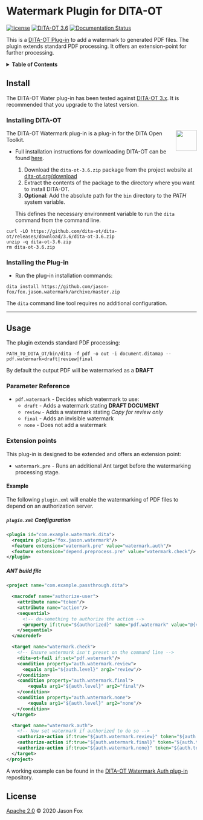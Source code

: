 # Watermark Plugin for DITA-OT

[![license](https://img.shields.io/github/license/jason-fox/fox.jason.watermark.svg)](http://www.apache.org/licenses/LICENSE-2.0)
[![DITA-OT 3.6](https://img.shields.io/badge/DITA--OT-3.6-blue.svg)](http://www.dita-ot.org/3.6)
[![Documentation Status](https://readthedocs.org/projects/watermarkdita-ot/badge/?version=latest)](https://watermarkdita-ot.readthedocs.io/en/latest/?badge=latest)

This is a [DITA-OT Plug-in](https://www.dita-ot.org/plugins) to add a watermark to generated PDF files. The plugin
extends standard PDF processing. It offers an extension-point for further processing.

<details>
<summary><strong>Table of Contents</strong></summary>

-   [Install](#install)
    -   [Installing DITA-OT](#installing-dita-ot)
    -   [Installing the Plug-in](#installing-the-plug-in)
-   [Usage](#usage)
    -   [Parameter Reference](#parameter-reference)
    -   [Extension points](#extension-points)
-   [License](#license)

</details>

## Install

The DITA-OT Water plug-in has been tested against [DITA-OT 3.x](http://www.dita-ot.org/download). It is recommended that
you upgrade to the latest version.

### Installing DITA-OT

<a href="https://www.dita-ot.org"><img src="https://www.dita-ot.org/images/dita-ot-logo.svg" align="right" height="55"></a>

The DITA-OT Watermark plug-in is a plug-in for the DITA Open Toolkit.

-   Full installation instructions for downloading DITA-OT can be found
    [here](https://www.dita-ot.org/3.6/topics/installing-client.html).

    1.  Download the `dita-ot-3.6.zip` package from the project website at
        [dita-ot.org/download](https://www.dita-ot.org/download)
    2.  Extract the contents of the package to the directory where you want to install DITA-OT.
    3.  **Optional**: Add the absolute path for the `bin` directory to the _PATH_ system variable.

    This defines the necessary environment variable to run the `dita` command from the command line.

```console
curl -LO https://github.com/dita-ot/dita-ot/releases/download/3.6/dita-ot-3.6.zip
unzip -q dita-ot-3.6.zip
rm dita-ot-3.6.zip
```

### Installing the Plug-in

-   Run the plug-in installation commands:

```console
dita install https://github.com/jason-fox/fox.jason.watermark/archive/master.zip
```

The `dita` command line tool requires no additional configuration.

---

## Usage

The plugin extends standard PDF processing:

```console
PATH_TO_DITA_OT/bin/dita -f pdf -o out -i document.ditamap --pdf.watermark=draft|review|final
```

By default the output PDF will be watermarked as a **DRAFT**

### Parameter Reference

-   `pdf.watermark` - Decides which watermark to use:
    -   `draft` - Adds a watermark stating **DRAFT DOCUMENT**
    -   `review` - Adds a watermark stating _Copy for review only_
    -   `final` - Adds an invisible watermark
    -   `none` - Does not add a watermark

### Extension points

This plug-in is designed to be extended and offers an extension point:

-   `watermark.pre` - Runs an additional Ant target before the watermarking processing stage.

#### Example

The following `plugin.xml` will enable the watermarking of PDF files to depend on an authorization server.

##### `plugin.xml` Configuration

```xml
<plugin id="com.example.watermark.dita">
  <require plugin="fox.jason.watermark"/>
  <feature extension="watermark.pre" value="watermark.auth"/>
  <feature extension="depend.preprocess.pre" value="watermark.check"/>
</plugin>
```

##### ANT build file

```xml
<project name="com.example.passthrough.dita">

  <macrodef name="authorize-user">
    <attribute name="token"/>
    <attribute name="action"/>
    <sequential>
      <!-- do-something to authorize the action -->
      <property if:true="${authorized}" name="pdf.watermark" value="@{value}"/>
    </sequential>
  </macrodef>

  <target name="watermark.check">
    <!-- Ensure watermark isn't preset on the command line -->
    <dita-ot-fail if:set="pdf.watermark"/>
    <condition property="auth.watermark.review">
      <equals arg1="${auth.level}" arg2="review"/>
    </condition>
    <condition property="auth.watermark.final">
        <equals arg1="${auth.level}" arg2="final"/>
    </condition>
    <condition property="auth.watermark.none">
        <equals arg1="${auth.level}" arg2="none"/>
    </condition>
  </target>

  <target name="watermark.auth">
    <!-- Now set watermark if authorized to do so -->
    <authorize-action if:true="${auth.watermark.review}" token="${auth.token}"  action="review" />
    <authorize-action if:true="${auth.watermark.final}" token="${auth.token}"  action="final"/>
    <authorize-action if:true="${auth.watermark.none}" token="${auth.token}"  action="none"/>
  </target>
</project>
```

A working example can be found in the
[DITA-OT Watermark Auth plug-in](https://github.com/jason-fox/fox.jason.watermark.auth) repository.

## License

[Apache 2.0](LICENSE) © 2020 Jason Fox
